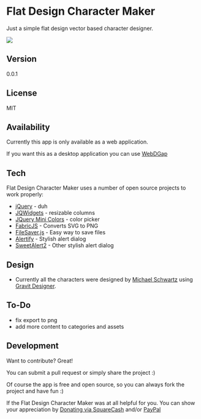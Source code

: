Flat Design Character Maker
===================

Just a simple flat design vector based character designer.

![](https://raw.githubusercontent.com/michaelsboost/Flat-Design-Character-Maker/gh-pages/screenshot.png)

Version
-------------

0.0.1

License
-------------

MIT

Availability
-------------

Currently this app is only available as a web application.

If you want this as a desktop application you can use
[WebDGap](http://michaelsboost.github.io/WebDGap)  

Tech
-------------

Flat Design Character Maker uses a number of open source projects to work properly:

* [jQuery](http://jquery.com/) - duh
* [JQWidgets](http://www.jqwidgets.com/jquery-widgets-demo/demos/jqxsplitter/index.htm#demos/jqxsplitter/nested-splitters.htm) - resizable columns
* [JQuery Mini Colors](https://labs.abeautifulsite.net/jquery-minicolors/) - color picker
* [FabricJS](http://fabricjs.com/) - Converts SVG to PNG
* [FileSaver.js](https://github.com/eligrey/FileSaver.js/) - Easy way to save files
* [Alertify](http://alertifyjs.com/) - Stylish alert dialog
* [SweetAlert2](https://sweetalert2.github.io/) - Other stylish alert dialog


Design
-------------
* Currently all the characters were designed by [Michael Schwartz](http://michaelsboost.github.io/) using [Gravit Designer](https://designer.io/).

To-Do
-------------

- fix export to png
- add more content to categories and assets

Development
-------------

Want to contribute? Great!  

You can submit a pull request or simply share the project :)

Of course the app is free and open source, so you can always fork the project and have fun :)

If the Flat Design Character Maker was at all helpful for you. You can show your appreciation by [Donating via SquareCash](https://cash.me/$michaelsboost) and/or [PayPal](https://www.paypal.me/mikethedj4)
